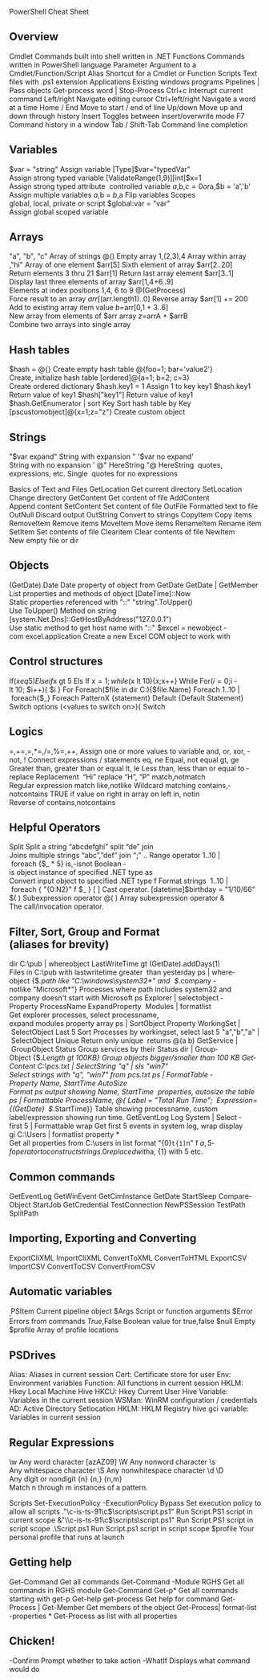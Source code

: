 PowerShell Cheat Sheet


## Overview
Cmdlet Commands built into shell written in .NET
Functions Commands written in PowerShell language
Parameter Argument to a Cmdlet/Function/Script
Alias Shortcut for a Cmdlet or Function
Scripts Text files with .ps1 extension
Applications Existing windows programs
Pipelines | Pass objects Get-process word | Stop-Process
Ctrl+c Interrupt current command
Left/right Navigate editing cursor
Ctrl+left/right Navigate a word at a time
Home / End Move to start / end of line
Up/down Move up and down through history
Insert Toggles between insert/overwrite mode
F7 Command history in a window
Tab / Shift-Tab Command line completion


## Variables
$var = "string" Assign variable
[Type]$var="typedVar" Assign strong typed variable
[ValidateRange(1,9)][int]$x=1 Assign strong typed attribute 
controlled variable
$a,$b,$c = 0 or $a,$b = 'a','b' Assign multiple variables
$a,$b = $b,$a Flip variables
Scopes global, local, private or script
$global:var = "var" Assign global scoped variable


## Arrays
"a", "b", "c" Array of strings
@() Empty array
1,(2,3),4 Array within array
,"hi" Array of one element
$arr[5] Sixth element of array
$arr[2..20] Return elements 3 thru 21
$arr[­1] Return last array element
$arr[­3..­1] Display last three elements of array
$arr[1,4+6..9] Elements at index positions 1,4, 6 to 9
@(Get­Process) Force result to an array
$arr[($arr.length­1)..0] Reverse array
$arr[1] += 200 Add to existing array item value
$b = $arr[0,1 + 3..6] New array from elements of $arr array
$z = $arrA + $arrB Combine two arrays into single array

## Hash tables
$hash = @{} Create empty hash table
@{foo=1; bar='value2'} Create, initialize hash table
[ordered]@{a=1; b=2; c=3} Create ordered dictionary
$hash.key1 = 1 Assign 1 to key key1
$hash.key1 Return value of key1
$hash["key1"] Return value of key1
$hash.GetEnumerator | sort Key Sort hash table by Key
[pscustomobject]@{x=1;z="z"} Create custom object

## Strings
"$var expand" String with expansion "
'$var no expand' String with no expansion '
@"
Here­String
"@
Here­String ­ quotes, 
expressions, etc. Single 
quotes for no expressions

Basics of Text and Files
Get­Location Get current directory
Set­Location Change directory
Get­Content Get content of file
Add­Content Append content
Set­Content Set content of file
Out­File Formatted text to file
Out­Null Discard output
Out­String Convert to strings
Copy­Item Copy items
Remove­Item Remove items
Move­Item Move items
Rename­Item Rename item
Set­Item Set contents of file
Clear­item Clear contents of file
New­Item New empty file or dir

## Objects
(Get­Date).Date Date property of object from Get­Date
Get­Date | Get­Member List properties and methods of object
[DateTime]::Now Static properties referenced with "::"
"string".ToUpper() Use ToUpper() Method on string
[system.Net.Dns]::GetHostByAddress("127.0.0.1") Use static method to get host name with "::"
$excel = new­object ­com excel.application Create a new Excel COM object to work with

## Control structures
If($x ­eq 5){} Elseif$x ­gt 5	Els If
$x = 1; while($x ­lt 10){$x;$x++} While
For($i=0; $i ­lt 10; $i++){ $i } For
Foreach($file in dir C:\){$file.Name} Foreach
1..10 | foreach{$_} Foreach
PatternX {statement}
Default {Default Statement}      
Switch ­options (<values to switch on>){ Switch

## Logics
=,+=,­=,*=,/=,%=,++,­­ Assign one or more values to variable
­and, ­or, ­xor, ­not, ! Connect expressions / statements
­eq, ­ne Equal, not equal
­gt, ­ge Greater than, greater than or equal
­lt, ­le Less than, less than or equal to
­replace Replacement ­ “Hi” ­replace “H”, “P”
­match,­notmatch Regular expression match
­like,­notlike Wildcard matching
­contains,­notcontains TRUE if value on right in array on left
­in, ­notin Reverse of contains,notcontains

## Helpful Operators
­Split Split a string “abcdefghi” ­split “de”
­join Joins multiple strings “abc”,”def” ­join “;”
.. Range operator 1..10 | foreach {$_ * 5}
­is,-isnot Boolean ­ is object instance of specified .NET type
­as Convert input object to specified .NET type
­f Format strings  1..10 | foreach { "{0:N2}" ­f $_ }
[ ] Cast operator. [datetime]$birthday = "1/10/66"
$( ) Subexpression operator
@( ) Array subexpression operator
& The call/invocation operator.

## Filter, Sort, Group and Format (aliases for brevity)
dir C:\pub | where­object LastWriteTime ­gt (Get­Date).addDays(­1) Files in C:\pub with lastwritetime greater 
than yesterday
ps | where­object {$_.path ­like "C:\windows\system32*" ­and 
$_.company ­notlike "Microsoft*"}
Processes where path includes system32 and 
company doesn't start with Microsoft
ps Explorer | select­object ­Property ProcessName ­ExpandProperty 
Modules | format­list
Get explorer processes, select processname, 
expand modules property array
ps | Sort­Object ­Property WorkingSet | Select­Object ­Last 5 Sort Processes by workingset, select last 5
"a","b","a" | Select­Object ­Unique Return only unique ­ returns @(a b)
Get­Service | Group­Object Status Group services by their Status
dir | Group­Object {$_.Length ­gt 100KB} Group objects bigger/smaller than 100 KB
Get­Content C:\pcs.txt | Select­String "q­" | sls "win7" Select strings with "q­", "win7" from pcs.txt
ps | Format­Table ­Property Name, StartTime ­AutoSize Format ps output showing Name, StartTime 
properties, autosize the table
ps | Format­table ProcessName, @{ Label = "Total Run Time"; 
Expression={(Get­Date) ­ $_.StartTime}}
Table showing processname, custom 
label/expression showing run time.
Get­EventLog ­Log System | Select ­first 5 | Format­table ­wrap Get first 5 events in system log, wrap display
gi C:\Users | format­list ­property * Get all properties from C:\users in list format
"{0}`t{1]`n" ­f $a, 5 ­f operator to construct strings.  {0} replaced 
with $a, {1} with 5 etc.

## Common commands
Get­EventLog Get­WinEvent
Get­CimInstance Get­Date
Start­Sleep Compare­Object
Start­Job Get­Credential
Test­Connection New­PSSession
Test­Path Split­Path

## Importing, Exporting and Converting
Export­CliXML Import­CliXML
ConvertTo­XML ConvertTo­HTML
Export­CSV Import­CSV
ConvertTo­CSV ConvertFrom­CSV

## Automatic variables
$_, $PSItem Current pipeline object
$Args Script or function arguments
$Error Errors from commands
$True,$False Boolean value for true,false
$null Empty
$profile Array of profile locations

## PSDrives
Alias: Aliases in current session
Cert: Certificate store for user
Env: Environment variables
Function: All functions in current session
HKLM: Hkey Local Machine Hive
HKCU: Hkey Current User Hive
Variable: Variables in the current session
WSMan: WinRM configuration / credentials
AD: Active Directory
Set­location HKLM: HKLM Registry hive
gci variable: Variables in current session

## Regular Expressions
\w Any word character [a­zA­Z0­9]
\W Any non­word character
\s Any whitespace character
\S Any non­whitespace character
\d \D Any digit or non­digit
{n} {n,} {n,m} Match n through m instances of a pattern.

Scripts
Set-ExecutionPolicy -ExecutionPolicy Bypass Set execution policy to allow all scripts
."\\c-is-ts-91\c$\scripts\script.ps1" Run Script.PS1 script in current scope
&"\\c-is-ts-91\c$\scripts\script.ps1" Run Script.PS1 script in script scope
.\Script.ps1 Run Script.ps1 script in script scope
$profile Your personal profile that runs at launch

## Getting help
Get-Command Get all commands
Get-Command -Module RGHS Get all commands in RGHS module
Get-Command Get-p* Get all commands starting with get-p
Get-help get-process Get help for command
Get-Process | Get-Member Get members of the object
Get-Process| format-list -properties * Get-Process as list with all properties 


## Chicken!
-Confirm Prompt whether to take action -WhatIf Displays what command would do
